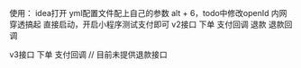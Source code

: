 使用：
idea打开
yml配置文件配上自己的参数
alt + 6，todo中修改openId
内网穿透搞起
直接启动，开启小程序测试支付即可
v2接口
    下单
    支付回调
    退款
    退款回调
    
v3接口
    下单
    支付回调
    //  目前未提供退款接口
